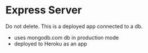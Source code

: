 # Express Server

Do not delete. This is a deployed app connected to a db.

- uses mongodb.com db in production mode
- deployed to Heroku as an app
